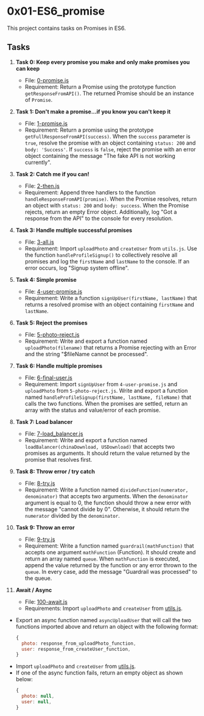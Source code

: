 # 0x01-ES6_promise

This project contains tasks on Promises in ES6.

## Tasks

1. **Task 0: Keep every promise you make and only make promises you can keep**
   - File: [0-promise.js](./0x01-ES6_promise/0-promise.js)
   - Requirement: Return a Promise using the prototype function `getResponseFromAPI()`. The returned Promise should be an instance of `Promise`.

2. **Task 1: Don't make a promise...if you know you can't keep it**
   - File: [1-promise.js](./0x01-ES6_promise/1-promise.js)
   - Requirement: Return a promise using the prototype `getFullResponseFromAPI(success)`. When the `success` parameter is `true`, resolve the promise with an object containing `status: 200` and `body: 'Success'`. If `success` is `false`, reject the promise with an error object containing the message "The fake API is not working currently".

3. **Task 2: Catch me if you can!**
   - File: [2-then.js](./0x01-ES6_promise/2-then.js)
   - Requirement: Append three handlers to the function `handleResponseFromAPI(promise)`. When the Promise resolves, return an object with `status: 200` and `body: success`. When the Promise rejects, return an empty Error object. Additionally, log "Got a response from the API" to the console for every resolution.

4. **Task 3: Handle multiple successful promises**
   - File: [3-all.js](./0x01-ES6_promise/3-all.js)
   - Requirement: Import `uploadPhoto` and `createUser` from `utils.js`. Use the function `handleProfileSignup()` to collectively resolve all promises and log the `firstName` and `lastName` to the console. If an error occurs, log "Signup system offline".

5. **Task 4: Simple promise**
   - File: [4-user-promise.js](./0x01-ES6_promise/4-user-promise.js)
   - Requirement: Write a function `signUpUser(firstName, lastName)` that returns a resolved promise with an object containing `firstName` and `lastName`.

6. **Task 5: Reject the promises**
   - File: [5-photo-reject.js](./0x01-ES6_promise/5-photo-reject.js)
   - Requirement: Write and export a function named `uploadPhoto(filename)` that returns a Promise rejecting with an Error and the string "$fileName cannot be processed".

7. **Task 6: Handle multiple promises**
   - File: [6-final-user.js](./0x01-ES6_promise/6-final-user.js)
   - Requirement: Import `signUpUser` from `4-user-promise.js` and `uploadPhoto` from `5-photo-reject.js`. Write and export a function named `handleProfileSignup(firstName, lastName, fileName)` that calls the two functions. When the promises are settled, return an array with the status and value/error of each promise.

8. **Task 7: Load balancer**
   - File: [7-load_balancer.js](./0x01-ES6_promise/7-load_balancer.js)
   - Requirement: Write and export a function named `loadBalancer(chinaDownload, USDownload)` that accepts two promises as arguments. It should return the value returned by the promise that resolves first.

9. **Task 8: Throw error / try catch**
   - File: [8-try.js](./0x01-ES6_promise/8-try.js)
   - Requirement: Write a function named `divideFunction(numerator, denominator)` that accepts two arguments. When the `denominator` argument is equal to 0, the function should throw a new error with the message "cannot divide by 0". Otherwise, it should return the `numerator` divided by the `denominator`.

10. **Task 9: Throw an error**
    - File: [9-try.js](./0x01-ES6_promise/9-try.js)
    - Requirement: Write a function named `guardrail(mathFunction)` that accepts one argument `mathFunction` (Function). It should create and return an array named `queue`. When `mathFunction` is executed, append the value returned by the function or any error thrown to the `queue`. In every case, add the message "Guardrail was processed" to the queue.
10. **Await / Async**
    - File: [100-await.js](100-await.js)
    - Requirements: Import `uploadPhoto` and `createUser` from [utils.js](utils.js).
  + Export an async function named `asyncUploadUser` that will call the two functions imported above and return an object with the following format:
    ```js
    {
      photo: response_from_uploadPhoto_function,
      user: response_from_createUser_function,
    }
    ```
  + Import `uploadPhoto` and `createUser` from [utils.js](utils.js).
  + If one of the async function fails, return an empty object as shown below:
    ```js
    {
      photo: null,
      user: null,
    }
    ```
